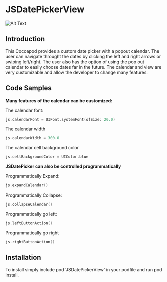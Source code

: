 # JSDatePickerView

![Alt Text](https://user-images.githubusercontent.com/24965132/34535809-1ddfa72c-f091-11e7-9401-786896907352.gif)








## Introduction

This Cocoapod provides a custom date picker with a popout calendar.  The user can navigate throught the dates by clicking the left and right arrows or swiping left/right.  The user also has the option of using the pop out calendar to easily choose dates far in the future.  The calendar and view are very customizable and allow the developer to change many features.

## Code Samples

**Many features of the calendar can be customized:**

The calendar font:
```swift
js.calendarFont = UIFont.systemFont(ofSize: 20.0)
```
The calendar width
```swift
js.calendarWidth = 300.0
```
The calendar cell background color
```swift
js.cellBackgroundColor = UIColor.blue
```

**JSDatePicker can also be controlled programmatically**

Programmatically Expand:
```swift
js.expandCalendar()
```
Programmatically Collapse:
```swift
js.collapseCalendar()
```
Programmatically go left:
```swift
js.leftButtonAction()
```
Programmatically go right
```swift
js.rightButtonAction()
```


## Installation

To install simply include pod 'JSDatePickerView' in your podfile and run pod install.
